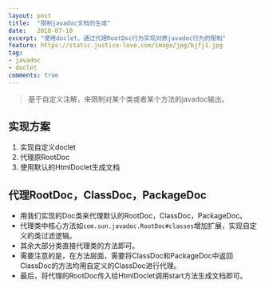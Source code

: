 ```yaml
---
layout: post
title:  "限制javadoc文档的生成"
date:   2018-07-10
excerpt: "使用doclet，通过代理RootDoc行为实现对原javadoc行为的限制"
feature: https://static.justice-love.com/image/jpg/bjfj1.jpg
tag:
- javadoc
- doclet
comments: true
---
```


> 基于自定义注解，来限制对某个类或者某个方法的javadoc输出。

## 实现方案

1. 实现自定义doclet
2. 代理原RootDoc
3. 使用默认的HtmlDoclet生成文档

## 代理RootDoc，ClassDoc，PackageDoc

* 用我们实现的Doc类来代理默认的RootDoc，ClassDoc，PackageDoc。
* 代理类中核心方法如```com.sun.javadoc.RootDoc#classes```增加扩展，实现自定义的类过滤逻辑。
* 其余大部分类直接代理类的方法即可。
* 需要注意的是，在方法层面，需要将ClassDoc和PackageDoc中返回ClassDoc的方法均用自定义的ClassDoc进行代理。
* 最后，将代理的RootDoc传入给HtmlDoclet调用start方法生成文档即可。
